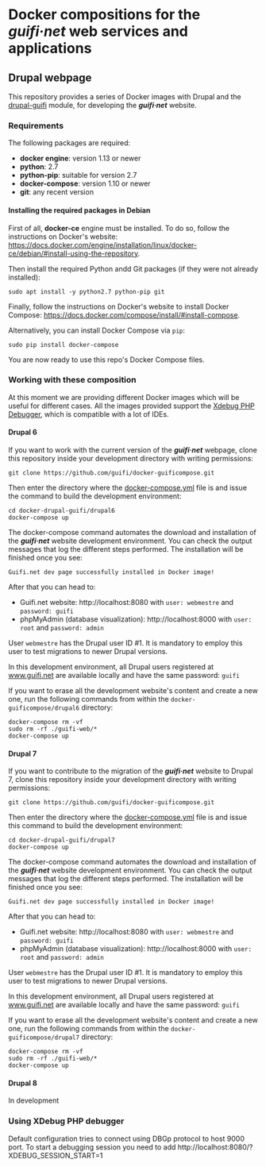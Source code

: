 # Docker compositions for the ***guifi·net*** web services and applications

## Drupal webpage
This repository provides a series of Docker images with Drupal and the [drupal-guifi](https://github.com/guifi/drupal-guifi) module, for developing the ***guifi·net*** website.

### Requirements

The following packages are required:
- **docker engine**: version 1.13 or newer
- **python**: 2.7
- **python-pip**: suitable for version 2.7
- **docker-compose**: version 1.10 or newer
- **git**: any recent version

#### Installing the required packages in Debian

First of all, **docker-ce** engine must be installed. To do so, follow the instructions on Docker's website: https://docs.docker.com/engine/installation/linux/docker-ce/debian/#install-using-the-repository.

Then install the required Python andd Git packages (if they were not already installed):

```
sudo apt install -y python2.7 python-pip git
```

Finally, follow the instructions on Docker's website to install Docker Compose: https://docs.docker.com/compose/install/#install-compose.

Alternatively, you can install Docker Compose via `pip`:

```
sudo pip install docker-compose
```

You are now ready to use this repo's Docker Compose files.

### Working with these composition

At this moment we are providing different Docker images which will be useful for different cases. All the images provided support the [Xdebug PHP Debugger](https://xdebug.org/), which is compatible with a lot of IDEs.

#### Drupal 6
If you want to work with the current version of the ***guifi·net*** webpage, clone this repository inside your development directory with writing permissions:

```
git clone https://github.com/guifi/docker-guificompose.git
```

Then enter the directory where the [docker-compose.yml](./drupal6/docker-compose.yml) file is and issue the command to build the development environment:

```
cd docker-drupal-guifi/drupal6
docker-compose up
```

The docker-compose command automates the download and installation of the ***guifi·net*** website development environment. You can check the output messages that log the different steps performed. The installation will be finished once you see:

```
Guifi.net dev page successfully installed in Docker image!
```

After that you can head to:
- Guifi.net website: http://localhost:8080 with `user: webmestre` and `password: guifi`
- phpMyAdmin (database visualization): http://localhost:8000 with `user: root` and `password: admin`

User `webmestre` has the Drupal user ID #1. It is mandatory to employ this user to test migrations to newer Drupal versions.

In this development environment, all Drupal users registered at www.guifi.net are available locally and have the same password: `guifi`

If you want to erase all the development website's content and create a new one, run the following commands from within the `docker-guificompose/drupal6` directory:

```
docker-compose rm -vf
sudo rm -rf ./guifi-web/*
docker-compose up
```

#### Drupal 7
If you want to contribute to the migration of the ***guifi·net*** website to Drupal 7, clone this repository inside your development directory with writing permissions:

```
git clone https://github.com/guifi/docker-guificompose.git
```

Then enter the directory where the [docker-compose.yml](./drupal7/docker-compose.yml) file is and issue this command to build the development environment:

```
cd docker-drupal-guifi/drupal7
docker-compose up
```

The docker-compose command automates the download and installation of the ***guifi·net*** website development environment. You can check the output messages that log the different steps performed. The installation will be finished once you see:

```
Guifi.net dev page successfully installed in Docker image!
```

After that you can head to:
- Guifi.net website: http://localhost:8080 with `user: webmestre` and `password: guifi`
- phpMyAdmin (database visualization): http://localhost:8000 with `user: root` and `password: admin`

User `webmestre` has the Drupal user ID #1. It is mandatory to employ this user to test migrations to newer Drupal versions.

In this development environment, all Drupal users registered at www.guifi.net are available locally and have the same password: `guifi`

If you want to erase all the development website's content and create a new one, run the following commands from within the `docker-guificompose/drupal7` directory:

```
docker-compose rm -vf
sudo rm -rf ./guifi-web/*
docker-compose up
```
#### Drupal 8
In development

### Using XDebug PHP debugger
Default configuration tries to connect using DBGp protocol to host 9000 port. To start a debugging session you need to add http://localhost:8080/?XDEBUG_SESSION_START=1
